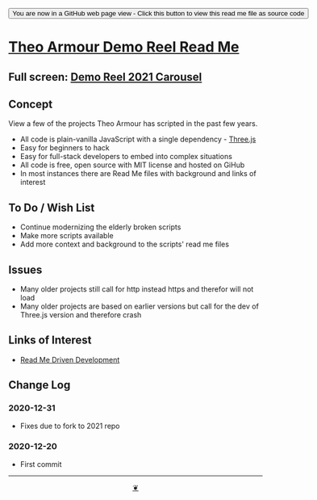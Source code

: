 <span style=display:none; >[You are now in a GitHub source code view - click this link to view Read Me file as a web page]( https://theo-armour.github.io/2020/demo-reel/readme.html  "View file as a web page." ) </span>

<div><input type=button onclick=window.top.location.href="https://github.com/theo-armour/2020/tree/master/demo-reel/";
value='You are now in a GitHub web page view - Click this button to view this read me file as source code' ></div>


# [Theo Armour Demo Reel Read Me]( https://theo-armour.github.io/2020/demo-reel/readme.html )

<!--@@@
<div class=iframe-resize ><iframe src=https://theo-armour.github.io/2020/demo-reel/v-2020-12-20/iframe-carousel-r1.html height=100% width=100% ></iframe></div>
_Theo Armour demo reel carousel in a resizable window. One finger to rotate. Two to zoom._

@@@-->

## Full screen: [Demo Reel 2021 Carousel ]( https://theo-armour.github.io/2021/demo-reel/carousel-2021.html )

## Concept

View a few of the projects Theo Armour has scripted in the past few years.

* All code is plain-vanilla JavaScript with a single dependency - [Three.js]( https://threejs.org )
* Easy for beginners to hack
* Easy for full-stack developers to embed into complex situations
* All code is free, open source with MIT license and hosted on GiHub
* In most instances there are Read Me files with background and links of interest


## To Do / Wish List

* Continue modernizing the elderly broken scripts
* Make more scripts available
* Add more context and background to the scripts' read me files

## Issues

* Many older projects still call for http instead https and therefor will not load
* Many older projects are based on earlier versions but call for the dev of Three.js version and therefore crash


## Links of Interest

* [Read Me Driven Development](https://news.ycombinator.com/item?id=25222601 )

## Change Log

### 2020-12-31

* Fixes due to fork to 2021 repo

### 2020-12-20

* First commit


***

<center title="Hello! Click me to go up to the top" ><a class=aDingbat href=javascript:window.scrollTo(0,0);> ❦ </a></center>
